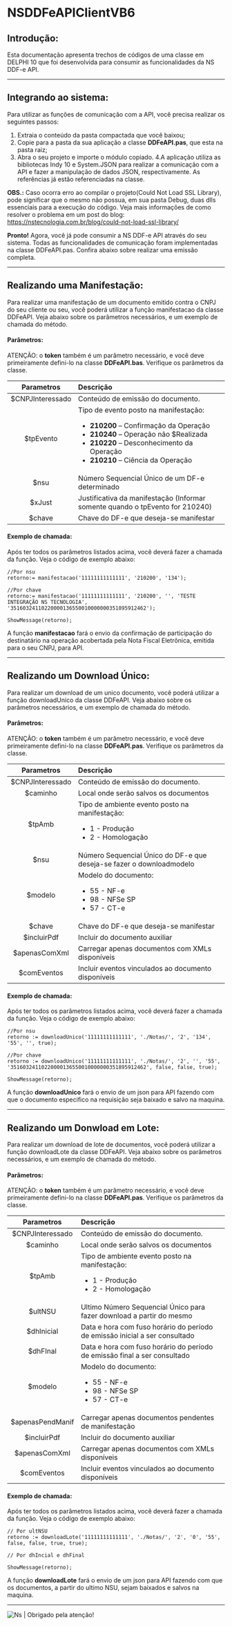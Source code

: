 # NSDDFeAPIClientVB6

## Introdução:

Esta documentação apresenta trechos de códigos de uma classe em DELPHI 10 que foi desenvolvida para consumir as funcionalidades da NS DDF-e API. 

-----

## Integrando ao sistema:

Para utilizar as funções de comunicação com a API, você precisa realizar os seguintes passos:

1. Extraia o conteúdo da pasta compactada que você baixou;
2. Copie para a pasta da sua aplicação a classe **DDFeAPI.pas**, que esta na pasta raiz;
3. Abra o seu projeto e importe o módulo copiado.
4.A aplicação utiliza as bibliotecas Indy 10 e System.JSON para realizar a comunicação com a API e fazer a manipulação de dados JSON, respectivamente. As referências já estão referenciadas na classe.

**OBS.:** Caso ocorra erro ao compilar o projeto(Could Not Load SSL Library), pode significar que o mesmo não possua, em sua pasta Debug, duas dlls essenciais para a execução do código. Veja mais informações de como resolver o problema em um post do blog: https://nstecnologia.com.br/blog/could-not-load-ssl-library/

**Pronto!** Agora, você já pode consumir a NS DDF-e API através do seu sistema. Todas as funcionalidades de comunicação foram implementadas na classe DDFeAPI.pas. Confira abaixo sobre realizar uma emissão completa.

-----

## Realizando uma Manifestação:

Para realizar uma manifestação de um documento emitido contra o CNPJ do seu cliente ou seu, você poderá utilizar a função manifestacao da classe DDFeAPI. Veja abaixo sobre os parâmetros necessários, e um exemplo de chamada do método.

#### Parâmetros:

ATENÇÃO: o **token** também é um parâmetro necessário, e você deve primeiramente defini-lo na classe **DDFeAPI.bas**. Verifique os parâmetros da classe.

Parametros     | Descrição
:-------------:|:-----------
$CNPJInteressado | Conteúdo de emissão do documento.
$tpEvento        | Tipo de evento posto na manifestação:<ul> <li>**210200** – Confirmação da Operação</li> <li>**210240** – Operação não $Realizada</li> <li>**210220** – Desconhecimento da Operação</li> <li>**210210** – Ciência da Operação</li> </ul>
$nsu             | Número Sequencial Único de um DF-e determinado
$xJust           | Justificativa da manifestação (Informar somente quando o tpEvento for 210240)
$chave           | Chave do DF-e que deseja-se manifestar


#### Exemplo de chamada:

Após ter todos os parâmetros listados acima, você deverá fazer a chamada da função. Veja o código de exemplo abaixo:
    
    //Por nsu
    retorno:= manifestacao('11111111111111', '210200', '134');

    //Por chave
    retorno:= manifestacao('11111111111111', '210200', '', 'TESTE INTEGRAÇÃO NS TECNOLOGIA', '35160324110220000136550010000000351895912462');

    ShowMessage(retorno);


A função **manifestacao** fará o envio da confirmação de participação do destinatário na operação acobertada pela Nota Fiscal Eletrônica, emitida para o seu CNPJ, para API.

-----

## Realizando um Download Único:

Para realizar um download de um unico documento, você poderá utilizar a função downloadUnico da classe DDFeAPI. Veja abaixo sobre os parâmetros necessários, e um exemplo de chamada do método.

#### Parâmetros:

ATENÇÃO: o **token** também é um parâmetro necessário, e você deve primeiramente defini-lo na classe **DDFeAPI.pas**. Verifique os parâmetros da classe.

Parametros      | Descrição
:-------------: |:-----------
$CNPJInteressado | Conteúdo de emissão do documento.
$caminho         | Local onde serão salvos os documentos
$tpAmb           | Tipo de ambiente evento posto na manifestação:<ul><li>1 - Produção</li><li>2 - Homologação</li></ul>
$nsu             | Número Sequencial Único do DF-e que deseja-se fazer o downloadmodelo
$modelo          | Modelo do documento:<ul> <li>55 - NF-e</li> <li>98 - NFSe SP</li> <li>57 - CT-e</li> </ul>
$chave           | Chave do DF-e que deseja-se manifestar
$incluirPdf      | Incluir do documento auxiliar
$apenasComXml    | Carregar apenas documentos com XMLs disponíveis
$comEventos      | Incluir eventos vinculados ao documento disponíveis

#### Exemplo de chamada:

Após ter todos os parâmetros listados acima, você deverá fazer a chamada da função. Veja o código de exemplo abaixo:

    //Por nsu
    retorno := downloadUnico('11111111111111', './Notas/', '2', '134', '55', '', true);

    //Por chave
    retorno := downloadUnico('11111111111111', './Notas/', '2', '', '55', '35160324110220000136550010000000351895912462', false, false, true);

    ShowMessage(retorno);

A função **downloadUnico** fará o envio de um json para API fazendo com que o documento especifico na requisição seja baixado e salvo na maquina.

-----

## Realizando um Donwload em Lote:

Para realizar um download de lote de documentos, você poderá utilizar a função downloadLote da classe DDFeAPI. Veja abaixo sobre os parâmetros necessários, e um exemplo de chamada do método.

#### Parâmetros:

ATENÇÃO: o **token** também é um parâmetro necessário, e você deve primeiramente defini-lo na classe **DDFeAPI.pas**. Verifique os parâmetros da classe.

Parametros      | Descrição
:-------------: |:-----------
$CNPJInteressado | Conteúdo de emissão do documento.
$caminho         | Local onde serão salvos os documentos
$tpAmb           | Tipo de ambiente evento posto na manifestação:<ul><li>1 - Produção</li><li>2 - Homologação</li></ul>
$ultNSU          | Ultimo Número Sequencial Único para fazer download a partir do mesmo
$dhInicial       | Data e hora com fuso horário do período de emissão inicial a ser consultado
$dhFInal         | Data e hora com fuso horário do período de emissão final a ser consultado
$modelo          | Modelo do documento:<ul> <li>55 - NF-e</li> <li>98 - NFSe SP</li> <li>57 - CT-e</li> </ul>
$apenasPendManif | Carregar apenas documentos pendentes de manifestação
$incluirPdf      | Incluir do documento auxiliar
$apenasComXml    | Carregar apenas documentos com XMLs disponíveis
$comEventos      | Incluir eventos vinculados ao documento disponíveis

#### Exemplo de chamada:

Após ter todos os parâmetros listados acima, você deverá fazer a chamada da função. Veja o código de exemplo abaixo:
 
    // Por ultNSU
    retorno := downloadLote('11111111111111', './Notas/', '2', '0', '55', false, false, true, true);
  
    // Por dhIncial e dhFinal
    
    ShowMessage(retorno);
    
A função **downloadLote** fará o envio de um json para API fazendo com que os documentos, a partir do ultimo NSU, sejam baixados e salvos na maquina.

-----

![Ns](https://nstecnologia.com.br/blog/wp-content/uploads/2018/11/ns%C2%B4tecnologia.png) | Obrigado pela atenção!
